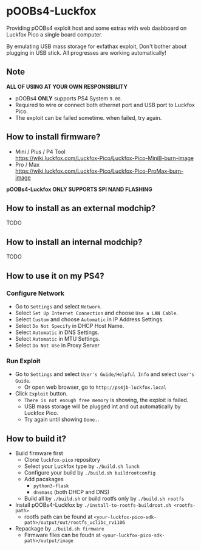 # pOOBs4-Luckfox
Providing pOOBs4 exploit host and some extras with web dasbboard on Luckfox Pico a single board computer.

By emulating USB mass storage for exfathax exploit, Don't bother about plugging in USB stick. All progresses are working automatically!

## Note
**ALL OF USING AT YOUR OWN RESPONSIBILITY**

* pOOBs4 **ONLY** supports PS4 System `9.00`.
* Required to wire or connect both ethernet port and USB port to Luckfox Pico.
* The exploit can be failed sometime. when failed, try again.

## How to install firmware?
* Mini / Plus / P4 Tool </br>
    https://wiki.luckfox.com/Luckfox-Pico/Luckfox-Pico-MiniB-burn-image
* Pro / Max </br>
    https://wiki.luckfox.com/Luckfox-Pico/Luckfox-Pico-ProMax-burn-image

**pOOBs4-Luckfox ONLY SUPPORTS SPI NAND FLASHING**

## How to install as an external modchip?
TODO

## How to install an internal modchip?
TODO

## How to use it on my PS4?
### Configure Network
* Go to `Settings` and select `Network`.
* Select `Set Up Internet Connection` and choose `Use a LAN Cable`.
* Select `Custom` and choose `Automatic` in IP Address Settings.
* Select `Do Not Specify` in DHCP Host Name.
* Select `Automatic` in DNS Settings.
* Select `Automatic` in MTU Settings.
* Select `Do Not Use` in Proxy Server

### Run Exploit
* Go to `Settings` and select `User's Guide/Helpful Info` and select `User's Guide`.
    *  Or open web browser, go to `http://ps4jb-luckfox.local`
* Click `Exploit` button.
    * `There is not enough free memory` is showing, the exploit is failed.
    * USB mass storage will be plugged int and out automatically by Luckfox Pico.
    * Try again until showing `Done.`.

## How to build it?
* Build firmware first
    * Clone `luckfox-pico` repository
    * Select your Luckfox type by `./build.sh lunch`
    * Configure your build by `./build.sh buildrootconfig`
    * Add pacakages
        * `python3-flask`
        * `dnsmasq` (both DHCP and DNS)
    * Build all by `./build.sh` or build rootfs only by `./build.sh rootfs`
* Install pOOBs4-Luckfox by `./install-to-rootfs-buildroot.sh <rootfs-path>`
    * rootfs path can be found at `<your-luckfox-pico-sdk-path>/output/out/rootfs_uclibc_rv1106`
* Repackage by `./build.sh firmware`
    * Firmware files can be foudn at `<your-luckfox-pico-sdk-path>/output/image`
